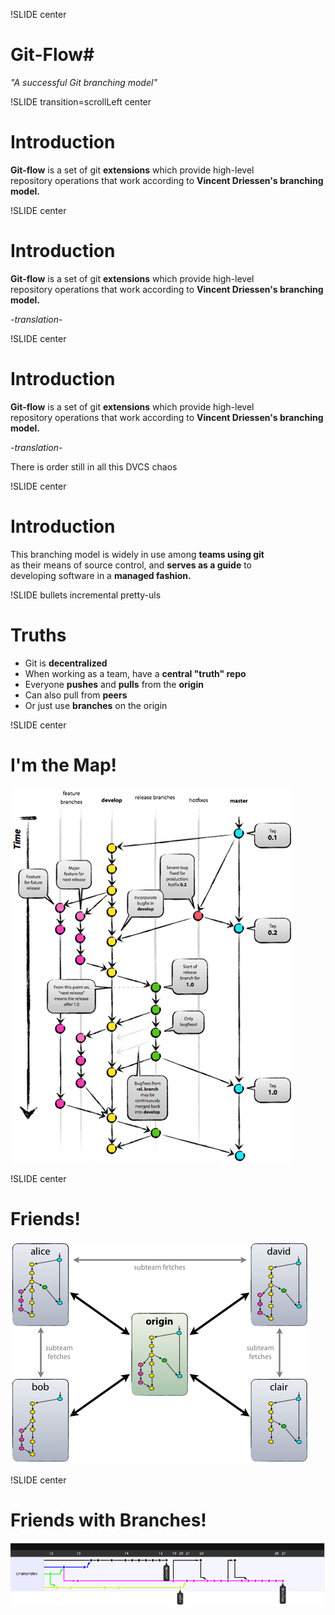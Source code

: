 !SLIDE center
# Git-Flow#

*"A successful Git branching model"*

!SLIDE transition=scrollLeft center 

# Introduction #

**Git-flow** is a set of git **extensions** which provide high-level<br />
repository operations that work according to **Vincent Driessen's branching model.**

!SLIDE center 

# Introduction #

**Git-flow** is a set of git **extensions** which provide high-level<br />
repository operations that work according to **Vincent Driessen's branching model.**

*-translation-*

!SLIDE center

# Introduction #

**Git-flow** is a set of git **extensions** which provide high-level<br />
repository operations that work according to **Vincent Driessen's branching model.**

*-translation-*

There is order still in all this DVCS chaos

!SLIDE center

# Introduction #

This branching model is widely in use among **teams using git** <br />
as their means of source control, and **serves as a guide** to <br />
developing software in a **managed fashion.**


!SLIDE bullets incremental pretty-uls 
# Truths #

* Git is **decentralized**
* When working as a team, have a **central "truth" repo** 
* Everyone **pushes** and **pulls** from the **origin**
* Can also pull from **peers**
* Or just use **branches** on the origin


!SLIDE center

# I'm the Map! #

![I'm the Map!](git_branching_model.png)

!SLIDE center

# Friends! #

![I've got Friends!](centr-decentr.png)

!SLIDE center
# Friends with Branches! #

![I've got Branches!](branches.png)
